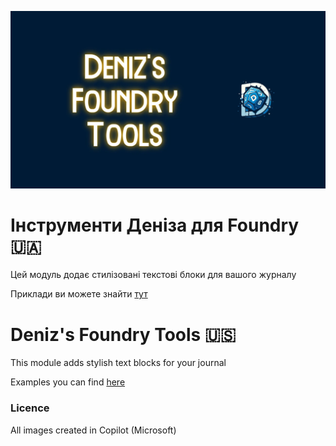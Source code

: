 ![DFT](./images/cover.webp)
# Інструменти Деніза для Foundry 🇺🇦
Цей модуль додає стилізовані текстові блоки для вашого журналу

Приклади ви можете знайти [тут](https://deniztadice.github.io/dft/)

# Deniz's Foundry Tools 🇺🇸

This module adds stylish text blocks for your journal

Examples you can find [here](https://deniztadice.github.io/dft/en)

### Licence

All images created in Copilot (Microsoft)